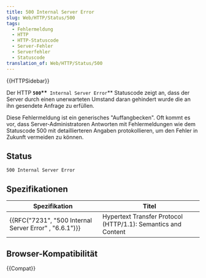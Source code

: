```yaml
---
title: 500 Internal Server Error
slug: Web/HTTP/Status/500
tags:
  - Fehlermeldung
  - HTTP
  - HTTP-Statuscode
  - Server-Fehler
  - Serverfehler
  - Statuscode
translation_of: Web/HTTP/Status/500
---
```

{{HTTPSidebar}}

Der HTTP **`500`\*\***` Internal Server Error`\*\* Statuscode zeigt an, dass der Server durch einen unerwarteten Umstand daran gehindert wurde die an ihn gesendete Anfrage zu erfüllen.

Diese Fehlermeldung ist ein generisches "Auffangbecken". Oft kommt es vor, dass Server-Administratoren Antworten mit Fehlermeldungen wie dem Statuscode 500 mit detaillierteren Angaben protokollieren, um den Fehler in Zukunft vermeiden zu können.

## Status

    500 Internal Server Error

## Spezifikationen

| Spezifikation                                                            | Titel                                                         |
| ------------------------------------------------------------------------ | ------------------------------------------------------------- |
| {{RFC("7231", "500 Internal Server Error" , "6.6.1")}} | Hypertext Transfer Protocol (HTTP/1.1): Semantics and Content |

## Browser-Kompatibilität

{{Compat}}
